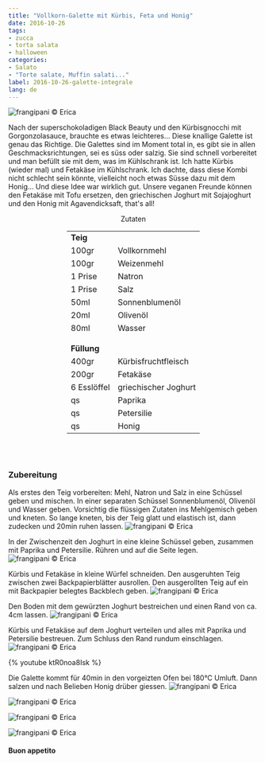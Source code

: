 ```yaml
---
title: "Vollkorn-Galette mit Kürbis, Feta und Honig"
date: 2016-10-26
tags:
- zucca
- torta salata
- halloween
categories:
- Salato
- "Torte salate, Muffin salati..."
label: 2016-10-26-galette-integrale
lang: de
---
```

![](../2016-10-26-galette-integrale-alla-zucca-con-feta-e-miele/header.jpg "frangipani © Erica")

Nach der superschokoladigen Black Beauty und den Kürbisgnocchi mit Gorgonzolasauce, brauchte es etwas leichteres... Diese knallige Galette ist genau das Richtige. Die Galettes sind im Moment total in, es gibt sie in allen Geschmacksrichtungen, sei es süss oder salzig. Sie sind schnell vorbereitet und man befüllt sie mit dem, was im Kühlschrank ist. Ich hatte Kürbis (wieder mal) und Fetakäse im Kühlschrank. Ich dachte, dass diese Kombi nicht schlecht sein könnte, vielleicht noch etwas Süsse dazu mit dem Honig... Und diese Idee war wirklich gut. Unsere veganen Freunde können den Fetakäse mit Tofu ersetzen, den griechischen Joghurt mit Sojajoghurt und den Honig mit Agavendicksaft, that's all!

<div id="wrapper" style="text-align: center">
  <div id="yourdiv" style="display: inline-block;">
    <div class="ingredients">
      <div class="ingredients-title">Zutaten</div>
      <table>
        <tbody>
          <tr>
            <td colspan="2"><b>Teig</b></td>
          </tr>
          <tr>
            <td>100gr</td>
            <td>Vollkornmehl</td>
          </tr>
          <tr>
            <td>100gr</td>
            <td>Weizenmehl</td>
          </tr>
          <tr>
            <td>1 Prise</td>
            <td>Natron</td>
          </tr>
          <tr>
            <td>1 Prise</td>
            <td>Salz</td>
          </tr>
          <tr>
            <td>50ml</td>
            <td>Sonnenblumenöl</td>
          </tr>
          <tr>
            <td>20ml</td>
            <td>Olivenöl</td>
          </tr>
          <tr>
            <td>80ml</td>
            <td>Wasser</td>
          </tr>
          <tr style="height: 15px;"></tr>
          <tr>          
            <td colspan="2"><b>Füllung</b></td>
          </tr>
          <tr>
            <td>400gr</td>
            <td>Kürbisfruchtfleisch</td>
          </tr>
          <tr>
            <td>200gr</td>
            <td>Fetakäse</td>
          </tr>
          <tr>
            <td>6 Esslöffel</td>
            <td>griechischer Joghurt</td>
          </tr>
          <tr>
            <td>qs</td>
            <td>Paprika</td>
          </tr>
          <tr>
            <td>qs</td>
            <td>Petersilie</td>
          </tr>
          <tr>
            <td>qs</td>
            <td>Honig</td>
          </tr>
        </tbody>
      </table>
      <br></br>
    </div>
  </div>
</div>


<h3>
  <font color="grey">
    <i class="fa-solid fa-gears"></i>
  </font> Zubereitung
</h3>

Als erstes den Teig vorbereiten: Mehl, Natron und Salz in eine Schüssel geben und mischen. In einer separaten Schüssel Sonnenblumenöl, Olivenöl und Wasser geben. Vorsichtig die flüssigen Zutaten ins Mehlgemisch geben und kneten. So lange kneten, bis der Teig glatt und elastisch ist, dann zudecken und 20min ruhen lassen.
![](../2016-10-26-galette-integrale-alla-zucca-con-feta-e-miele/impasto.jpg "frangipani © Erica")

In der Zwischenzeit den Joghurt in eine kleine Schüssel geben, zusammen mit Paprika und Petersilie. Rühren und auf die Seite legen.
![](../2016-10-26-galette-integrale-alla-zucca-con-feta-e-miele/yogurt.jpg "frangipani © Erica")

Kürbis und Fetakäse in kleine Würfel schneiden. Den ausgeruhten Teig zwischen zwei Backpapierblätter ausrollen. Den ausgerollten Teig auf ein mit Backpapier belegtes Backblech geben.
![](../2016-10-26-galette-integrale-alla-zucca-con-feta-e-miele/impastosteso.jpg "frangipani © Erica")

Den Boden mit dem gewürzten Joghurt bestreichen und einen Rand von ca. 4cm lassen.
![](../2016-10-26-galette-integrale-alla-zucca-con-feta-e-miele/base.jpg "frangipani © Erica")

Kürbis und Fetakäse auf dem Joghurt verteilen und alles mit Paprika und Petersilie bestreuen. Zum Schluss den Rand rundum einschlagen.
![](../2016-10-26-galette-integrale-alla-zucca-con-feta-e-miele/teglia.jpg "frangipani © Erica")

{% youtube ktR0noa8Isk %}

Die Galette kommt für 40min in den vorgeizten Ofen bei 180°C Umluft. Dann salzen und nach Belieben Honig drüber giessen.
![](../2016-10-26-galette-integrale-alla-zucca-con-feta-e-miele/risultato1.jpg "frangipani © Erica")

![](../2016-10-26-galette-integrale-alla-zucca-con-feta-e-miele/risultato2.jpg "frangipani © Erica")

![](../2016-10-26-galette-integrale-alla-zucca-con-feta-e-miele/risultato3.jpg "frangipani © Erica")

![](../2016-10-26-galette-integrale-alla-zucca-con-feta-e-miele/risultato4.jpg "frangipani © Erica")


<h4>Buon appetito
  <font color="red">
    <i class="fa-regular fa-face-smile"></i>
  </font>
</h4>
